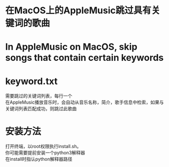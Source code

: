 # 在MacOS上的AppleMusic跳过具有关键词的歌曲
# In AppleMusic on MacOS, skip songs that contain certain keywords

# keyword.txt
需要跳过的关键词列表，每行一个  
在AppleMusic播放音乐时，会自动从音乐名称，简介，歌手信息中检索，如果与关键词列表匹配成功，则跳过此歌曲

# 安装方法
打开终端，以root权限执行install.sh。  
你可能需要提前安装一个python3解释器  
在install时指认python解释器路径
